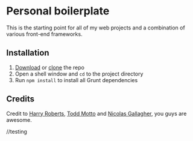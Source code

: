 # Personal boilerplate

This is the starting point for all of my web projects and a combination of various front-end frameworks.

## Installation

1. [Download](https://github.com/tomblanchard/boilerplate/archive/master.zip) or [clone](https://github.com/tomblanchard/boilerplate.git) the repo
2. Open a shell window and `cd` to the project directory
3. Run `npm install` to install all Grunt dependencies

## Credits

Credit to [Harry Roberts](https://twitter.com/csswizardry), [Todd Motto](https://twitter.com/toddmotto) and [Nicolas Gallagher](https://twitter.com/necolas), you guys are awesome.

//testing